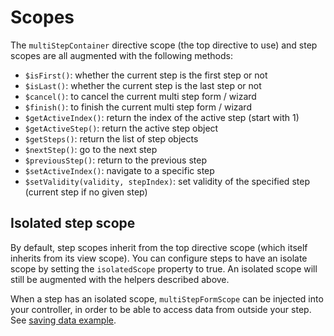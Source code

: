 # Scopes

The `multiStepContainer` directive scope (the top directive to use) and step scopes are all augmented with the following methods:

- `$isFirst()`: whether the current step is the first step or not
- `$isLast()`: whether the current step is the last step or not
- `$cancel()`: to cancel the current multi step form / wizard
- `$finish()`: to finish the current multi step form / wizard
- `$getActiveIndex()`: return the index of the active step (start with 1)
- `$getActiveStep()`: return the active step object
- `$getSteps()`: return the list of step objects
- `$nextStep()`: go to the next step
- `$previousStep()`: return to the previous step
- `$setActiveIndex()`: navigate to a specific step
- `$setValidity(validity, stepIndex)`: set validity of the specified step (current step if no given step)

## Isolated step scope

By default, step scopes inherit from the top directive scope (which itself inherits from its view scope).
You can configure steps to have an isolate scope by setting the `isolatedScope` property to true. An isolated scope
will still be augmented with the helpers described above.

When a step has an isolated scope, `multiStepFormScope` can be injected into your controller, in order to be
able to access data from outside your step. See [saving data example](http://blog.reactandbethankful.com/angular-multi-step-form/#/saving-data).
